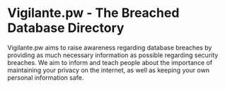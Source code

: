 # Vigilante.pw - The Breached Database Directory

Vigilante.pw aims to raise awareness regarding database breaches by providing as much necessary information as possible regarding security breaches. We aim to inform and teach people about the importance of maintaining your privacy on the internet, as well as keeping your own personal information safe. 
